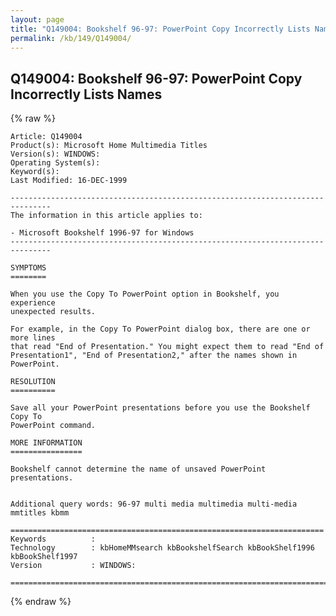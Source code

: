 ```yaml
---
layout: page
title: "Q149004: Bookshelf 96-97: PowerPoint Copy Incorrectly Lists Names"
permalink: /kb/149/Q149004/
---
```


## Q149004: Bookshelf 96-97: PowerPoint Copy Incorrectly Lists Names

{% raw %}

	Article: Q149004
	Product(s): Microsoft Home Multimedia Titles
	Version(s): WINDOWS:
	Operating System(s): 
	Keyword(s): 
	Last Modified: 16-DEC-1999
	
	-------------------------------------------------------------------------------
	The information in this article applies to:
	
	- Microsoft Bookshelf 1996-97 for Windows 
	-------------------------------------------------------------------------------
	
	SYMPTOMS
	========
	
	When you use the Copy To PowerPoint option in Bookshelf, you experience
	unexpected results.
	
	For example, in the Copy To PowerPoint dialog box, there are one or more lines
	that read "End of Presentation." You might expect them to read "End of
	Presentation1", "End of Presentation2," after the names shown in PowerPoint.
	
	RESOLUTION
	==========
	
	Save all your PowerPoint presentations before you use the Bookshelf Copy To
	PowerPoint command.
	
	MORE INFORMATION
	================
	
	Bookshelf cannot determine the name of unsaved PowerPoint presentations.
	
	
	Additional query words: 96-97 multi media multimedia multi-media mmtitles kbmm
	
	======================================================================
	Keywords          :  
	Technology        : kbHomeMMsearch kbBookshelfSearch kbBookShelf1996 kbBookShelf1997
	Version           : WINDOWS:
	
	=============================================================================
	

{% endraw %}
